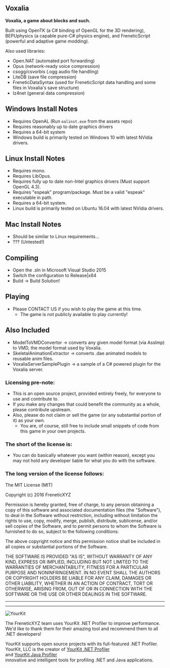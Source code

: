 Voxalia
-------

**Voxalia, a game about blocks and such.**

Built using OpenTK (a C# binding of OpenGL for the 3D rendering), BEPUphysics (a capable pure-C# physics engine), and FreneticScript (powerful and adaptive game modding).

Also used libraries:

- Open.NAT (automated port forwarding)
- Opus (network-ready voice compression)
- csogg/csvorbis (.ogg audio file handling)
- LiteDB (save file compression)
- FreneticDataSyntax (used for FreneticScript data handling and some files in Voxalia's save structure)
- lz4net (general data compression)

## Windows Install Notes

- Requires OpenAL (Run `oalinst.exe` from the assets repo)
- Requires reasonably up to date graphics drivers
- Requires a 64-bit system
- Windows build is primarily tested on Windows 10 with latest NVidia drivers.

## Linux Install Notes

- Requires mono.
- Requires LibOpus.
- Requires fully up to date non-Intel graphics drivers (Must support OpenGL 4.3).
- Requires "espeak" program/package. Must be a valid "espeak" executable in path.
- Requires a 64-bit system.
- Linux build is primarily tested on Ubuntu 16.04 with latest NVidia drivers.

## Mac Install Notes

- Should be similar to Linux requirements...
- ??? (Untested!)

## Compiling

- Open the .sln in Microsoft Visual Studio 2015
- Switch the configuration to Release|x64
- Build -> Build Solution!

## Playing

- Please CONTACT US if you wish to play the game at this time.
	- The game is not publicly available to play currently!

## Also Included

- ModelToVMDConvertor -> converts any given model format (via AssImp) to VMD, the model format used by Voxalia.
- SkeletalAnimationExtractor -> converts .dae animated models to reusable anim files.
- VoxaliaServerSamplePlugin -> a sample of a C# powered plugin for the Voxalia server.

### Licensing pre-note:

- This is an open source project, provided entirely freely, for everyone to use and contribute to.
- If you make any changes that could benefit the community as a whole, please contribute upstream.
- Also, please do not claim or sell the game (or any substantial portion of it) as your own.
	- You are, of course, still free to include small snippets of code from this game in your own projects.

### The short of the license is:

- You can do basically whatever you want (within reason), except you may not hold any developer liable for what you do with the software.

### The long version of the license follows:

The MIT License (MIT)

Copyright (c) 2016 FreneticXYZ

Permission is hereby granted, free of charge, to any person obtaining a copy
of this software and associated documentation files (the "Software"), to deal
in the Software without restriction, including without limitation the rights
to use, copy, modify, merge, publish, distribute, sublicense, and/or sell
copies of the Software, and to permit persons to whom the Software is
furnished to do so, subject to the following conditions:

The above copyright notice and this permission notice shall be included in all
copies or substantial portions of the Software.

THE SOFTWARE IS PROVIDED "AS IS", WITHOUT WARRANTY OF ANY KIND, EXPRESS OR
IMPLIED, INCLUDING BUT NOT LIMITED TO THE WARRANTIES OF MERCHANTABILITY,
FITNESS FOR A PARTICULAR PURPOSE AND NONINFRINGEMENT. IN NO EVENT SHALL THE
AUTHORS OR COPYRIGHT HOLDERS BE LIABLE FOR ANY CLAIM, DAMAGES OR OTHER
LIABILITY, WHETHER IN AN ACTION OF CONTRACT, TORT OR OTHERWISE, ARISING FROM,
OUT OF OR IN CONNECTION WITH THE SOFTWARE OR THE USE OR OTHER DEALINGS IN THE
SOFTWARE.

----

----

![YourKit](https://www.yourkit.com/images/yklogo.png)

The FreneticXYZ team uses YourKit .NET Profiler to improve performance. We'd like to thank them for their amazing tool and recommend them to all .NET developers!

YourKit supports open source projects with its full-featured .NET Profiler.  
YourKit, LLC is the creator of [YourKit .NET Profiler](https://www.yourkit.com/.net/profiler/index.jsp)  
and [YourKit Java Profiler](https://www.yourkit.com/java/profiler/index.jsp)  
innovative and intelligent tools for profiling .NET and Java applications.
